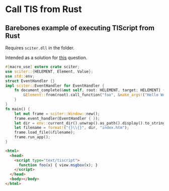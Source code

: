 # Call TIS from Rust

## Barebones example of executing TIScript from Rust

Requires `sciter.dll` in the folder.

Intended as a solution for [this](https://sciter.com/forums/topic/call-tiscript-function-from-rust/) question.

```rust
#[macro_use] extern crate sciter;
use sciter::{HELEMENT, Element, Value};
use std::env;
struct EventHandler {}
impl sciter::EventHandler for EventHandler {
	fn document_complete(&mut self, root: HELEMENT, target: HELEMENT) {
		&Element::from(root).call_function("foo", &make_args!("Hello World!"));
	}
}
fn main() {
	let mut frame = sciter::Window::new();
	frame.event_handler(EventHandler { });
	let dir = env::current_dir().unwrap().as_path().display().to_string();
	let filename = format!("{}\\{}", dir, "index.htm");
	frame.load_file(&filename);
	frame.run_app();
}
```

```html
<html>
  <head>
    <script type="text/tiscript">
      function foo(x) { view.msgbox(x); }
    </script>
  </head>
  <body></body>
</html>
```